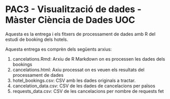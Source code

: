 # PAC3 - Visualització de dades - Màster Ciència de Dades UOC

Aquesta es la entrega i els fitxers de processament de dades amb R del estudi de booking dels hotels.

Aquesta entrega es comprèn dels següents arxius:
1. cancelations.Rmd: Arxiu de R Markdown on es processen les dades dels bookings
2. cancelations.html: Axiu processat on es veuen els resultats del processament de dades
3. hotel_bookings.csv: CSV amb les dades originals a tractar.
4. cancelation_data.csv: CSV de les dades de cancelacions per països
5. requests_data.csv: CSV de les cancelacions per nombre de requests fet
